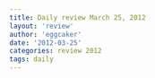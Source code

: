 ```yaml
---
title: Daily review March 25, 2012 
layout: 'review'
author: 'eggcaker'
date: '2012-03-25'
categories: review 2012
tags: daily
---
```



